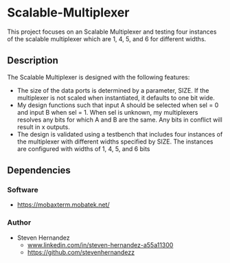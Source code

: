 # Scalable-Multiplexer
 This project focuses on an Scalable Multiplexer and testing four instances of the scalable multiplexer which are 1, 4, 5, and 6 for different widths.
 
## Description 
The Scalable Multiplexer is designed with the following features:
  - The size of the data ports is determined by a parameter, SIZE. If the multiplexer is not scaled when instantiated, it defaults to one bit wide.
  - My design functions such that input A should be selected when sel = 0 and input B when sel = 1. When sel is unknown, my multiplexers resolves any bits for which A and B are the same. Any bits in conflict will result in x outputs.
  - The design is validated using a testbench that includes four instances of the multiplexer with different widths specified by SIZE. The instances are configured with widths of 1, 4, 5, and 6 bits


## Dependencies
### Software
* https://mobaxterm.mobatek.net/

### Author
* Steven Hernandez
  - www.linkedin.com/in/steven-hernandez-a55a11300
  - https://github.com/stevenhernandezz

